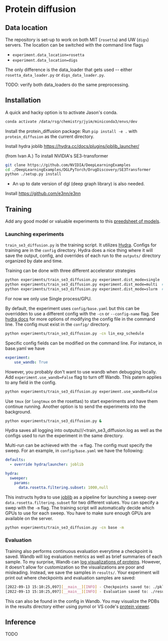 # Protein diffusion


## Data location

The repository is set-up to work on both MIT (`rosetta`) and UW (`digs`) servers.
The location can be switched with the command line flags

* `experiment.data_location=rosetta`
* `experiment.data_location=digs`

The only difference is the data_loader that gets used -- either `rosetta_data_loader.py` or `digs_data_loader.py`.

TODO: verify both data_loaders do the same preprocessing.

## Installation

A quick and hacky option is to activate Jason's conda. 

```bash
conda activate /data/rsg/chemistry/jyim/miniconda3/envs/dev
```

Install the protein_diffusion package: Run `pip install -e .` with `protein_diffusion` as the current directory.

Install hydra joblib 
https://hydra.cc/docs/plugins/joblib_launcher/

(from Ivan A.) To install NVIDIA's SE3-transformer

```bash
git clone https://github.com/NVIDIA/DeepLearningExamples
cd ./DeepLearningExamples/DGLPyTorch/DrugDiscovery/SE3Transformer
python ./setup.py install
```

* An up to date version of dgl (deep graph library) is also needed.

Install https://github.com/e3nn/e3nn 


## Training

Add any good model or valuable experiments to this [preedsheet of models](https://docs.google.com/spreadsheets/d/1I3AsxLPpaMEPgekprvyJnZ4oO_Ii_qhNmCPjKW5lAbw/edit?usp=sharing).


### Launching experiments

`train_se3_diffusion.py` is the training script. It utilizes [Hydra](https://hydra.cc). Configs for training are in the `config` directory.
Hydra does a nice thing where it will save the output, config, and overrides of each run to the `outputs/` directory organized by date and time. 

Training can be done with three different accelerator strategies

```bash
python experiments/train_se3_diffusion.py experiment.dist_mode=single  # Single node single GPU
python experiments/train_se3_diffusion.py experiment.dist_mode=multi  # Single node multi-GPU
python experiments/train_se3_diffusion.py experiment.dist_mode=slurm  # Slurm multi-GPU
```

For now we only use Single process/GPU.

By default, the experiment uses `config/base.yaml` but this can be overridden
to use a different config with the `-cn` or `--config-name` flag. See [hydra docs](https://hydra.cc/docs/advanced/hydra-command-line-flags/) for more options of modifying the config file in the command line.
The config must exist in the `config/` directory.

```bash
python experiments/train_se3_diffusion.py -cn lin_exp_schedule
```

Specific config fields can be modified on the command line. For instance, in base.yaml we have

```yaml
experiment:
    use_wandb: True
```

However, you probably don't want to use wandb when debugging locally. Add `experiment.use_wandb=False` flag to turn off Wandb. This patern applies to any field in the config.

```bash
python experiments/train_se3_diffusion.py experiment.use_wandb=False
```

Use `tmux` (or `longtmux` on the rosettas) to start experiments and have them continue running.
Another option is to send the experiments into the background.

```bash
python experiments/train_se3_diffusion.py &
```

Hydra saves all logging into outputs/<date>/<time>/<train_se3_diffusion.log
as well as the configs used to run the experiment in the same directory.

Multi-run can be achieved with the `-m` flag. The config must specify the sweep.
For an example, in `config/base.yaml` we have the following:
```yaml
defaults:
  - override hydra/launcher: joblib

hydra:
  sweeper:
    params:
      data.rosetta.filtering.subset: 1000,null
```

This instructs hydra to use [joblib](https://joblib.readthedocs.io/en/latest/)
as a pipeline for launching a sweep over `data.rosetta.filtering.subset` for two
different values. You can specify a swep with the `-m` flag. The training script
will automatically decide which GPUs to use for each sweep. You have to make sure
enough GPUs are available on the server.

```bash
python experiments/train_se3_diffusion.py -cn base -m
```

### Evaluation

Training also performs continuous evaluation everytime a checkpoint is saved.
Wandb will log evaluation metrics as well as brief summaries of each sample.
To my surprise, Wandb can [log visualizations of proteins](https://docs.wandb.ai/guides/track/log/media#molecules). However, it doesn't allow for customization so the visualizations are poor and misleading.
Instead, we save the samples in `results/`. Your experiment will print out where
checkpoints and evaluation samples are saved:

```bash
[2022-09-13 15:10:25,097][__main__][INFO] - Checkpoints saved to: ./pkl_jar/ckpt/old_schedule_no_aatype_0/13D_09M_2022Y_15h_10m_25s
[2022-09-13 15:10:25,097][__main__][INFO] - Evaluation saved to: ./results/old_schedule_no_aatype_0/13D_09M_2022Y_15h_10m_25s
```

This can also be found in the config in Wandb. You may visualize the PDBs in the
results directory either using pymol or VS code's [protein viewer](https://marketplace.visualstudio.com/items?itemName=ArianJamasb.protein-viewer).


## Inference

TODO
